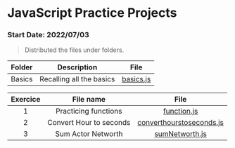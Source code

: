 # JavaScript Practice Projects 
### Start Date: 2022/07/03

> Distributed the files under folders.

|Folder|Description|File|
|:---:|:---:|:---:|
|Basics|Recalling all the basics|[basics.js](https://github.com/raihanrms/BingeJS/blob/main/Basics/basics.js)|


| Exercice | File name | File |
|:---:|:---:|:---:|
| 1 | Practicing functions | [function.js](https://github.com/raihanrms/BingeJS/blob/main/functions/sum/exercise/script.js) |
| 2 | Convert Hour to seconds | [converthourstoseconds.js]() |
| 3 | Sum Actor Networth | [sumNetworth.js]() |